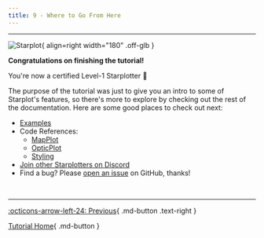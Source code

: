 ```yaml
---
title: 9 - Where to Go From Here
---
```


---
![Starplot](/images/favicon.svg){ align=right width="180" .off-glb }

**Congratulations on finishing the tutorial!** 

You're now a certified Level-1 Starplotter 🤩

The purpose of the tutorial was just to give you an intro to some of Starplot's features, so there's more to explore by checking out the rest of the documentation. Here are some good places to check out next:

- [Examples](/examples)
- Code References:
    - [MapPlot](/reference-mapplot/)
    - [OpticPlot](/reference-opticplot/)
    - [Styling](/reference-styling/)
- [Join other Starplotters on Discord](https://discord.gg/WewJJjshFu)
- Find a bug? Please [open an issue](https://github.com/steveberardi/starplot/issues) on GitHub, thanks!

<br/>

---
<div class="flex-space-between" markdown>

[:octicons-arrow-left-24: Previous](08.md){ .md-button .text-right }

[Tutorial Home](/tutorial){ .md-button }

</div>
